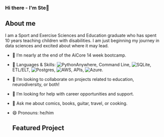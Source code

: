 ### Hi there - I'm Ste👋

## About me

I am a Sport and Exercise Sciences and Education graduate who has spent 10 years teaching children with disabilities. I am just beginning my journey in data sciences and excited about where it may lead.

- 🔭 I’m nearly at the end of the AiCore 14 week bootcamp.
- 🌱 Languages & Skills: ![PythonAnywhere](https://img.shields.io/badge/pythonanywhere-%232F9FD7.svg?style=for-the-badge&logo=pythonanywhere&logoColor=151515), Command Line, ![SQLite](https://img.shields.io/badge/sqlite-%2307405e.svg?style=for-the-badge&logo=sqlite&logoColor=white), ETL/ELT, ![Postgres](https://img.shields.io/badge/postgres-%23316192.svg?style=for-the-badge&logo=postgresql&logoColor=white), ![AWS](https://img.shields.io/badge/AWS-%23FF9900.svg?style=for-the-badge&logo=amazon-aws&logoColor=white), APIs, ![Azure](https://img.shields.io/badge/azure-%230072C6.svg?style=for-the-badge&logo=microsoftazure&logoColor=white).
- 👯 I’m looking to collaborate on projects related to education, neurodiversity, or both!
- 🤔 I’m looking for help with career opportunities and support.
- 💬 Ask me about comics, books, guitar, travel, or cooking.
- 😄 Pronouns: he/him

  ## Featured Project
  
  
<!--
**steshaw19/steshaw19** is a ✨ _special_ ✨ repository because its `README.md` (this file) appears on your GitHub profile.

Here are some ideas to get you started:


- 👯 I’m looking to collaborate on ...
- 🤔 I’m looking for help with ...

- ⚡ Fun fact: ...
-->
